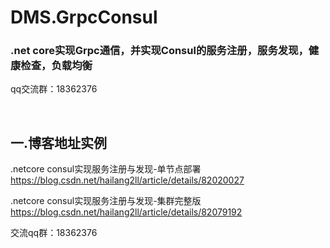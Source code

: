 # DMS.GrpcConsul

### .net core实现Grpc通信，并实现Consul的服务注册，服务发现，健康检查，负载均衡 
qq交流群：18362376

<br />

## 一.博客地址实例
.netcore consul实现服务注册与发现-单节点部署 
https://blog.csdn.net/hailang2ll/article/details/82020027
	
.netcore consul实现服务注册与发现-集群完整版
https://blog.csdn.net/hailang2ll/article/details/82079192

交流qq群：18362376

